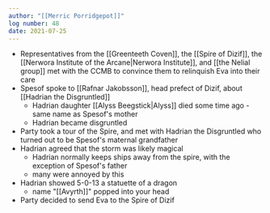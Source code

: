```yaml
---
author: "[[Merric Porridgepot]]"
log number: 48
date: 2021-07-25
---
```

- Representatives from the [[Greenteeth Coven]], the [[Spire of Dizif]], the [[Nerwora Institute of the Arcane|Nerwora Institute]], and [[the Nelial group]] met with the CCMB to convince them to relinquish Eva into their care
- Spesof spoke to [[Rafnar Jakobsson]], head prefect of Dizif, about [[Hadrian the Disgruntled]]
    - Hadrian daughter [[Alyss Beegstick|Alyss]] died some time ago - same name as Spesof's mother
    - Hadrian became disgruntled
- Party took a tour of the Spire, and met with Hadrian the Disgruntled who turned out to be Spesof's maternal grandfather
- Hadrian agreed that the storm was likely magical
    - Hadrian normally keeps ships away from the spire, with the exception of Spesof's father
    - many were annoyed by this
- Hadrian showed 5-0-13 a statuette of a dragon
    - name "[[Avyrth]]" popped into your head
- Party decided to send Eva to the Spire of Dizif